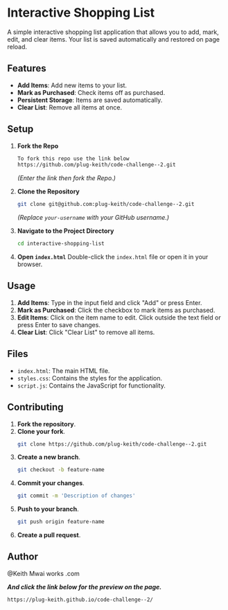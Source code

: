 # Interactive Shopping List

A simple interactive shopping list application that allows you to add, mark, edit, and clear items. Your list is saved automatically and restored on page reload.

## Features

- **Add Items**: Add new items to your list.
- **Mark as Purchased**: Check items off as purchased.
- **Persistent Storage**: Items are saved automatically.
- **Clear List**: Remove all items at once.

## Setup
1. **Fork the Repo**
   ```bash
   To fork this repo use the link below 
   https://github.com/plug-keith/code-challenge--2.git
   ```
   *(Enter the link then fork the Repo.)*
1. **Clone the Repository**
   ```bash
   git clone git@github.com:plug-keith/code-challenge--2.git
   ```
   *(Replace `your-username` with your GitHub username.)*

2. **Navigate to the Project Directory**
   ```bash
   cd interactive-shopping-list
   ```

3. **Open `index.html`**
   Double-click the `index.html` file or open it in your browser.

## Usage

1. **Add Items**: Type in the input field and click "Add" or press Enter.
2. **Mark as Purchased**: Click the checkbox to mark items as purchased.
3. **Edit Items**: Click on the item name to edit. Click outside the text field or press Enter to save changes.
4. **Clear List**: Click "Clear List" to remove all items.

## Files

- `index.html`: The main HTML file.
- `styles.css`: Contains the styles for the application.
- `script.js`: Contains the JavaScript for functionality.

## Contributing

1. **Fork the repository**.
2. **Clone your fork**.
   ```bash
   git clone https://github.com/plug-keith/code-challenge--2.git
   ```
3. **Create a new branch**.
   ```bash
   git checkout -b feature-name
   ```
4. **Commit your changes**.
   ```bash
   git commit -m 'Description of changes'
   ```
5. **Push to your branch**.
   ```bash
   git push origin feature-name
   ```
6. **Create a pull request**.

## Author
@Keith Mwai works .com

***And click the link below for the preview on the page.***


`https://plug-keith.github.io/code-challenge--2/`

